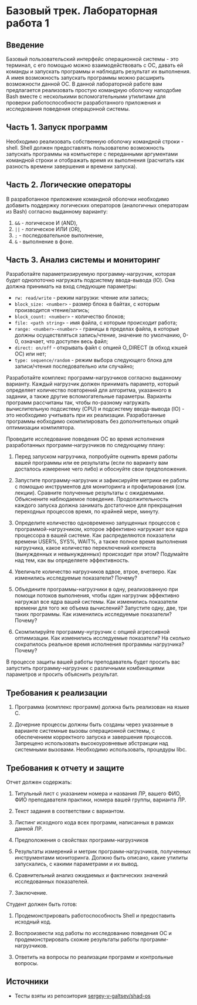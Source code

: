 # Базовый трек. Лабораторная работа 1

## Введение

Базовый пользовательский интерфейс операционной системы - это терминал, с его
помощью можно взаимодействовать с ОС, давать ей команды и запускать программы и
наблюдать результат их выполнения. А имея возможность запускать программы можно
расширить возможности данной ОС. В данной лабораторной работе вам предлагается
реализовать простую командную оболочку наподобие Bash вместе с несколькими
вспомогательными утилитами для проверки работоспособности разработанного
приложения и исследования поведения операцонной системы.

## Часть 1. Запуск программ

Необходимо реализовать собственную оболочку командной строки - shell. Shell
должен предоставлять пользователю возможность запускать программы на компьютере
с переданными аргументами командной строки и отображать время их выполнения
(расчитать как разность времени завершения и времени запуска).

## Часть 2. Логические операторы

В разработанное приложение командной оболочки необходимо добавить поддержку
логических операторов (аналогичных операторам из Bash) согласно выданному варианту:

1. `&&` - логическое И (AND),
2. `||` - логическое ИЛИ (OR),
3. `;` - последовательное выполнение,
4. `&` - выполнение в фоне.

## Часть 3. Анализ системы и мониторинг

Разработайте параметризируемую программу-нагрузчик, которая будет однопоточно нагружать подсистему ввода-вывода (IO). Она должна принимать на вход следующие параметры:

- `rw: read/write` - режим нагрузки: чтение или запись;
- `block_size: <number>` - размер блока в байтах, с которым производится чтение/запись;
- `block_count: <number>` - количество блоков;
- `file: <path string>` - имя файла, с которым происходит работа;
- `range: <number>-<number>` - границы в пределах файла, в которые должны
    осуществляться запись/чтение, значение по умолчанию, 0-0, означает, что доступен
    весь файл;
- `direct: on/off` - открывать файл с опцией O_DIRECT (в обход кэшей ОС) или нет;
- `type: sequence/random` - режим выбора следующего блока для записи/чтения
    последовательно или случайно;

Разработайте комплекс программ-нагрузчиков согласно выданному варианту.
Каждый нагрузчик должен принимать параметр, который определяет
количество повторений для алгоритма, указанного в задании, а также другие
вспомогательные параметры. Варианты программ рассчитаны так, чтобы по-разному
нагружать вычислительную подсистему (CPU) и подсистему ввода-вывода (IO) - это
необходимо учитывать при их реализации.  Разработанные программы еобходимо
скомпилировать без дополнительных опций оптимизации компилятора.

Проведите исследование поведения ОС во время исполнения разработанных
программ-нагрузчиков по следующему плану:

1. Перед запуском нагрузчика, попробуйте оценить время работы вашей программы
    или ее результаты (если по варианту вам досталось измерение чего либо) и
    обоснуйте свои предположения. 

2. Запустите программу-нагрузчик и зафиксируйте метрики ее работы с помощью
    инструментов для мониторинга и профилирования (см. лекции). Сравните полученные
    результаты с ожидаемыми. Объяснените наблюдаемое поведение. Продолжительность
    каждого запуска должна занимать достаточное для прекращения переходных
    процессов время, по крайней мере, минуту.

3. Определите количество одновременно запущенных процессов с программой-нагрузчиком,
    которое эффективно нагружает все ядра процессора в вашей системе. Как
    распределяются показатели времени USER%, SYS%, WAIT%, а также полное время
    выполнения нагрузчика, какое количество переключений контекста (вынужденных и
    невынужденных) происходит при этом? Подумайте над тем, как вы определяете
    эффективность.

4. Увеличьте количество нагрузчиков вдвое, втрое, вчетверо. Как изменились
    исследуемые показатели? Почему?

5. Объедините программы-нагрузчики в одну, реализованную при помощи потоков
    выполнения, чтобы один нагрузчик эффективно нагружал все ядра вашей системы. Как
    изменились показатели времени для того же объема вычислений? Запустите одну,
    две, три таких программы. Как изменились исследуемые показатели? Почему?

6. Скомпилируйте программу-нугрузчик с опцией агрессивной оптимизации. Как
    изменились исследуемые показатели? На сколько сократилось реальное время
    исполнения программы нагрузчика? Почему?

В процессе защиты вашей работы преподаватель будет просить вас запустить
программу-нагрузчик с различными комбинациями параметров и просить объяснить
результат.

## Требования к реализации

1. Программа (комплекс программ) должна быть реализован на языке C.

2. Дочерние процессы должны быть созданы через указанные в варианте системные
    вызовы операционной системы, с обеспечением корректного запуска и завершения
    процессов. Запрещено использовать высокоуровневые абстракции над системными
    вызовами. Необходимо использовать, процедуры libc.

## Требования к отчету и защите

Отчет должен содержать:

1. Титульный лист с указанием номера и названия ЛР, вашего ФИО, ФИО
    преподавателя практики, номера вашей группы, варианта ЛР.

2. Текст задания в соответствии с вариантом.

3. Листинг исходного кода всех программ, написанных в рамках данной ЛР.

4. Предположения о свойствах программ-нагрузчиков

5. Результаты измерений и метрик программ-нагрузчиков, полученных инструментами
    мониторинга. Должно быть описано, какие утилиты запускались, с какими
    параметрами и их вывод.

6. Сравнительный анализ ожидаемых и фактических значений исследованных показателей.

7. Заключение.

Студент должен быть готов:

1. Продемонстрировать работоспособность Shell и предоставить исходный код.

2. Воспроизвести ход работы по исследованию поведения ОС и продемонстрировать схожие
    результаты работы программ-нагрузчиков.

3. Ответить на вопросы по реализации программ и контрольные вопросы.


## Источники

- Тесты взяты из репозитория [sergey-v-galtsev/shad-os][shad-os-tests]

[shad-os-tests]: https://gitlab.com/sergey-v-galtsev/shad-os/-/blob/master/bsh/test.py
